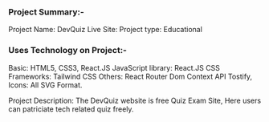 ### Project Summary:-
Project Name: DevQuiz
Live Site:
Project type: Educational
### Uses Technology on Project:-
Basic:  HTML5, CSS3, React.JS
JavaScript library: React.JS
CSS Frameworks: Tailwind CSS
Others: React Router Dom Context API Tostify, 
Icons: All SVG Format.

Project Description: The DevQuiz website is free Quiz Exam Site, Here users can patriciate tech related quiz freely.
